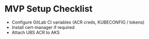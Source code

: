 # MVP Setup Checklist
- Configure GitLab CI variables (ACR creds, KUBECONFIG / tokens)
- Install cert-manager if required
- Attach UBS ACR to AKS
